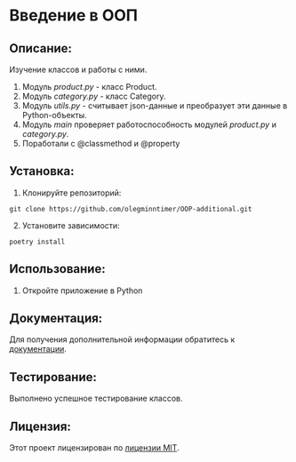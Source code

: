 # Введение в ООП

## Описание:

Изучение классов и работы с ними.

1. Модуль *product.py* - класс Product.
2. Модуль *category.py* - класс Category.
3. Модуль *utils.py* - считывает json-данные и преобразует эти данные в Python-объекты.
4. Модуль *main* проверяет работоспособность модулей *product.py* и *category.py*.
5. Поработали с @classmethod и @property

## Установка:

1. Клонируйте репозиторий:
```
git clone https://github.com/olegminntimer/OOP-additional.git
```
2. Установите зависимости:
```
poetry install
```
## Использование:

1. Откройте приложение в Python

## Документация:

Для получения дополнительной информации обратитесь к [документации](docs/README.md).
## Тестирование:

Выполнено успешное тестирование классов.

## Лицензия:

Этот проект лицензирован по [лицензии MIT](LICENSE).